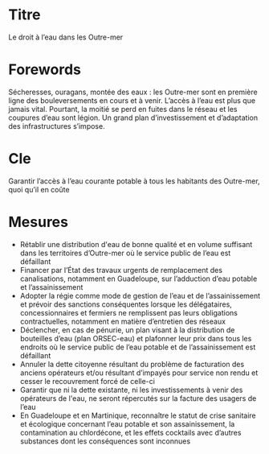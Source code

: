 # Titre
Le droit à l’eau dans les Outre-mer

# Forewords
Sécheresses, ouragans, montée des eaux : les Outre-mer sont en première ligne des bouleversements en cours et à venir. L’accès à l’eau est plus que jamais vital. Pourtant, la moitié se perd en fuites dans le réseau et les coupures d’eau sont légion. Un grand plan d’investissement et d’adaptation des infrastructures s’impose.

# Cle
Garantir l’accès à l’eau courante potable à tous les habitants des Outre-mer, quoi qu’il en coûte

# Mesures
* Rétablir une distribution d'eau de bonne qualité et en volume suffisant dans les territoires d’Outre-mer où le service public de l’eau est défaillant
* Financer par l’État des travaux urgents de remplacement des canalisations, notamment en Guadeloupe, sur l’adduction d’eau potable et l’assainissement
* Adopter la régie comme mode de gestion de l’eau et de l’assainissement et prévoir des sanctions conséquentes lorsque les délégataires, concessionnaires et fermiers ne remplissent pas leurs obligations contractuelles, notamment en matière d’entretien des réseaux
* Déclencher, en cas de pénurie, un plan visant à la distribution de bouteilles d’eau (plan ORSEC-eau) et plafonner leur prix dans tous les endroits où le service public de l’eau potable et de l’assainissement est défaillant
* Annuler la dette citoyenne résultant du problème de facturation des anciens opérateurs et/ou résultant d’impayés pour service non rendu et cesser le recouvrement forcé de celle-ci
* Garantir que ni la dette existante, ni les investissements à venir des opérateurs de l'eau, ne seront répercutés sur la facture des usagers de l’eau
* En Guadeloupe et en Martinique, reconnaître le statut de crise sanitaire et écologique concernant l’eau potable et son assainissement, la contamination au chlordécone, et les effets cocktails avec d’autres substances dont les conséquences sont inconnues